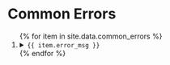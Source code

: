 # Common Errors

<ol>
{% for item in site.data.common_errors %}
<li>
<details>
  <summary>
  <code>{{ item.error_msg }}</code>
  </summary>

  {{ item.explanation }}

</details>
</li>
{% endfor %}
</ol>

